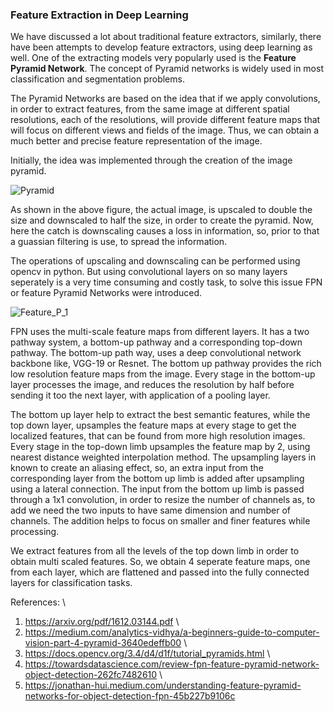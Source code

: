 ### Feature Extraction in Deep Learning

We have discussed a lot about traditional feature extractors, similarly, there have been attempts to develop feature extractors, using deep learning as well. One of the extracting models very popularly used is the **Feature Pyramid Network**. The concept of Pyramid networks is widely used in most classification and segmentation problems. 

The Pyramid Networks are based on the idea that if we apply convolutions, in order to extract features, from the same image at different spatial resolutions, each of the resolutions, will provide different feature maps that will focus on different views and fields of the image. Thus, we can obtain a much better and precise feature representation of the image.

Initially, the idea was implemented through the creation of the image pyramid.

![Pyramid](https://miro.medium.com/max/600/1*UAee9W6LRTIYT0ygCFAdmw.png)

As shown in the above figure, the actual image, is upscaled to double the size and downscaled to half the size, in order to create the pyramid. Now, here the catch is downscaling causes a loss in information, so, prior to that a guassian filtering is use, to spread the information. 

The operations of upscaling and downscaling can be performed using opencv in python. But using convolutional layers on so many layers seperately is a very time consuming and costly task, to solve this issue FPN or feature Pyramid Networks were introduced.

![Feature_P_1](https://miro.medium.com/max/1380/1*D_EAjMnlR9v4LqHhEYZJLg.png)

FPN uses the multi-scale feature maps from different layers. It has a two pathway system, a bottom-up pathway and a corresponding top-down pathway. The bottom-up path way, uses a deep convolutional network backbone like, VGG-19 or Resnet. The bottom up pathway provides the rich low resolution feature maps from the image. Every stage in the bottom-up layer processes the image, and reduces the resolution by half before sending it too the next layer, with application of a pooling layer.

The bottom up layer help to extract the best semantic features, while the top down layer, upsamples the feature maps at every stage to get the localized features, that can be found from more high resolution images. Every stage in the top-down limb upsamples the feature map by 2, using nearest distance weighted interpolation method. The upsampling layers in known to create an aliasing effect, so, an extra input from the corresponding layer from the bottom up limb is added after upsampling using a lateral connection. The input from the bottom up limb is passed through a 1x1 convolution, in order to resize the number of channels as, to add we need the two inputs to have same dimension and number of channels. The addition helps to focus on smaller and finer features while processing.

We extract features from all the levels of the top down limb in order to obtain multi scaled features. So, we obtain 4 seperate feature maps, one from each layer, which are flattened and passed into the fully connected layers for classification tasks.

References: \
1. https://arxiv.org/pdf/1612.03144.pdf  \
2. https://medium.com/analytics-vidhya/a-beginners-guide-to-computer-vision-part-4-pyramid-3640edeffb00 \
3. https://docs.opencv.org/3.4/d4/d1f/tutorial_pyramids.html \
4. https://towardsdatascience.com/review-fpn-feature-pyramid-network-object-detection-262fc7482610 \
5. https://jonathan-hui.medium.com/understanding-feature-pyramid-networks-for-object-detection-fpn-45b227b9106c 
